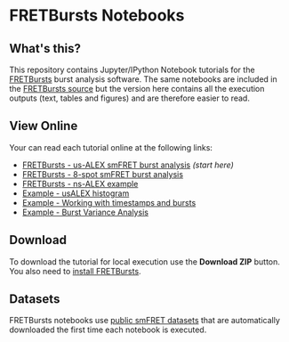 FRETBursts Notebooks
====================

What's this?
------------

This repository contains Jupyter/IPython Notebook tutorials for the
[FRETBursts](http://tritemio.github.io/FRETBursts/) burst analysis software.
The same notebooks are included in the
[FRETBursts source](https://github.com/tritemio/FRETBursts/tree/master/notebooks)
but the version here contains all the execution outputs (text, tables and figures)
and are therefore easier to read.

View Online
-----------

Your can read each tutorial online at the following links:

* [FRETBursts - us-ALEX smFRET burst analysis](http://nbviewer.ipython.org/urls/raw.github.com/tritemio/FRETBursts_notebooks/master/notebooks/FRETBursts%2520-%2520us-ALEX%2520smFRET%2520burst%2520analysis.ipynb) *(start here)*
* [FRETBursts - 8-spot smFRET burst analysis](http://nbviewer.ipython.org/urls/raw.github.com/tritemio/FRETBursts_notebooks/master/notebooks/FRETBursts%2520-%25208-spot%2520smFRET%2520burst%2520analysis.ipynb)
* [FRETBursts - ns-ALEX example](http://nbviewer.ipython.org/urls/raw.github.com/tritemio/FRETBursts_notebooks/master/notebooks/FRETBursts%20-%20ns-ALEX%20example.ipynb)
* [Example - usALEX histogram](http://nbviewer.ipython.org/github/tritemio/FRETBursts_notebooks/blob/master/notebooks/Example%20-%20usALEX%20histogram.ipynb)
* [Example - Working with timestamps and bursts](http://nbviewer.ipython.org/github/tritemio/FRETBursts_notebooks/blob/master/notebooks/Example%20-%20Working%20with%20timestamps%20and%20bursts.ipynb)
* [Example - Burst Variance Analysis](http://nbviewer.jupyter.org/github/tritemio/FRETBursts_notebooks/blob/master/notebooks/Example%20-%20Burst%20Variance%20Analysis.ipynb)

Download
--------

To download the tutorial for local execution use the **Download ZIP** button.
You also need to [install FRETBursts](http://fretbursts.readthedocs.org/en/latest/getting_started.html).

Datasets
--------

FRETBursts notebooks use [public smFRET datasets](https://dx.doi.org/10.6084/m9.figshare.1456362.v13) 
that are automatically downloaded the first time each notebook is executed.
